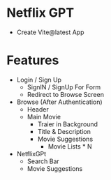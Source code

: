 # Netflix GPT

- Create Vite@latest App

# Features

- Login / Sign Up
  - SignIN / SignUp For Form
  - Redirect to Browse Screen
- Browse (After Authentication)
  - Header
  - Main Movie
    - Traier in Background
    - Title & Description
    - Movie Suggestions
      - Movie Lists * N
- NetflixGPt
  - Search Bar
  - Movie Suggestions
